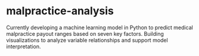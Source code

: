 # malpractice-analysis

Currently developing a machine learning model in Python to predict medical malpractice payout ranges based on seven key factors. Building visualizations to analyze variable relationships and support model interpretation.
